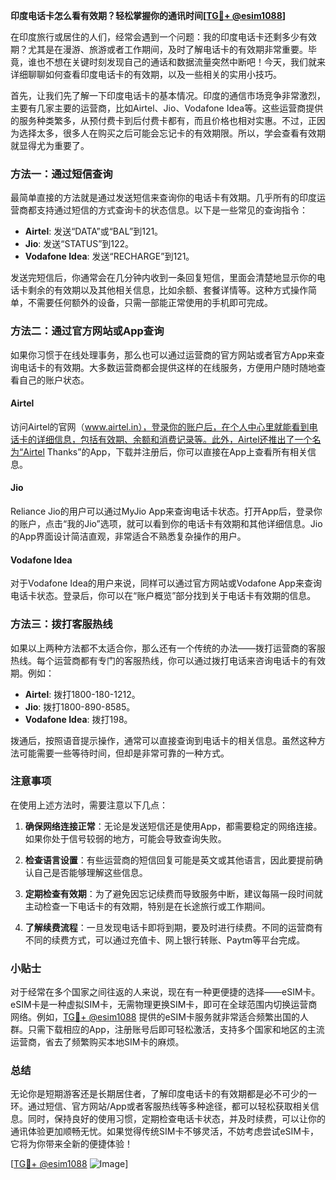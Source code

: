 **印度电话卡怎么看有效期？轻松掌握你的通讯时间[[TG💪+ @esim1088](https://t.me/s/esim1088)]**

在印度旅行或居住的人们，经常会遇到一个问题：我的印度电话卡还剩多少有效期？尤其是在漫游、旅游或者工作期间，及时了解电话卡的有效期非常重要。毕竟，谁也不想在关键时刻发现自己的通话和数据流量突然中断吧！今天，我们就来详细聊聊如何查看印度电话卡的有效期，以及一些相关的实用小技巧。

首先，让我们先了解一下印度电话卡的基本情况。印度的通信市场竞争非常激烈，主要有几家主要的运营商，比如Airtel、Jio、Vodafone Idea等。这些运营商提供的服务种类繁多，从预付费卡到后付费卡都有，而且价格也相对实惠。不过，正因为选择太多，很多人在购买之后可能会忘记卡的有效期限。所以，学会查看有效期就显得尤为重要了。

### 方法一：通过短信查询

最简单直接的方法就是通过发送短信来查询你的电话卡有效期。几乎所有的印度运营商都支持通过短信的方式查询卡的状态信息。以下是一些常见的查询指令：

- **Airtel**: 发送“DATA”或“BAL”到121。
- **Jio**: 发送“STATUS”到122。
- **Vodafone Idea**: 发送“RECHARGE”到121。

发送完短信后，你通常会在几分钟内收到一条回复短信，里面会清楚地显示你的电话卡剩余的有效期以及其他相关信息，比如余额、套餐详情等。这种方式操作简单，不需要任何额外的设备，只需一部能正常使用的手机即可完成。

### 方法二：通过官方网站或App查询

如果你习惯于在线处理事务，那么也可以通过运营商的官方网站或者官方App来查询电话卡的有效期。大多数运营商都会提供这样的在线服务，方便用户随时随地查看自己的账户状态。

#### Airtel
访问Airtel的官网（www.airtel.in），登录你的账户后，在个人中心里就能看到电话卡的详细信息，包括有效期、余额和消费记录等。此外，Airtel还推出了一个名为“Airtel Thanks”的App，下载并注册后，你可以直接在App上查看所有相关信息。

#### Jio
Reliance Jio的用户可以通过MyJio App来查询电话卡状态。打开App后，登录你的账户，点击“我的Jio”选项，就可以看到你的电话卡有效期和其他详细信息。Jio的App界面设计简洁直观，非常适合不熟悉复杂操作的用户。

#### Vodafone Idea
对于Vodafone Idea的用户来说，同样可以通过官方网站或Vodafone App来查询电话卡状态。登录后，你可以在“账户概览”部分找到关于电话卡有效期的信息。

### 方法三：拨打客服热线

如果以上两种方法都不太适合你，那么还有一个传统的办法——拨打运营商的客服热线。每个运营商都有专门的客服热线，你可以通过拨打电话来咨询电话卡的有效期。例如：

- **Airtel**: 拨打1800-180-1212。
- **Jio**: 拨打1800-890-8585。
- **Vodafone Idea**: 拨打198。

拨通后，按照语音提示操作，通常可以直接查询到电话卡的相关信息。虽然这种方法可能需要一些等待时间，但却是非常可靠的一种方式。

### 注意事项

在使用上述方法时，需要注意以下几点：

1. **确保网络连接正常**：无论是发送短信还是使用App，都需要稳定的网络连接。如果你处于信号较弱的地方，可能会导致查询失败。
   
2. **检查语言设置**：有些运营商的短信回复可能是英文或其他语言，因此要提前确认自己是否能够理解这些信息。

3. **定期检查有效期**：为了避免因忘记续费而导致服务中断，建议每隔一段时间就主动检查一下电话卡的有效期，特别是在长途旅行或工作期间。

4. **了解续费流程**：一旦发现电话卡即将到期，要及时进行续费。不同的运营商有不同的续费方式，可以通过充值卡、网上银行转账、Paytm等平台完成。

### 小贴士

对于经常在多个国家之间往返的人来说，现在有一种更便捷的选择——eSIM卡。eSIM卡是一种虚拟SIM卡，无需物理更换SIM卡，即可在全球范围内切换运营商网络。例如，[TG💪+ @esim1088](https://t.me/s/esim1088) 提供的eSIM卡服务就非常适合频繁出国的人群。只需下载相应的App，注册账号后即可轻松激活，支持多个国家和地区的主流运营商，省去了频繁购买本地SIM卡的麻烦。

### 总结

无论你是短期游客还是长期居住者，了解印度电话卡的有效期都是必不可少的一环。通过短信、官方网站/App或者客服热线等多种途径，都可以轻松获取相关信息。同时，保持良好的使用习惯，定期检查电话卡状态，并及时续费，可以让你的通讯体验更加顺畅无忧。如果觉得传统SIM卡不够灵活，不妨考虑尝试eSIM卡，它将为你带来全新的便捷体验！

[[TG💪+ @esim1088](https://t.me/s/esim1088) ![Image](https://i.postimg.cc/4NQfJmqS/Snipaste-2025-05-13-00-14-12.png)]